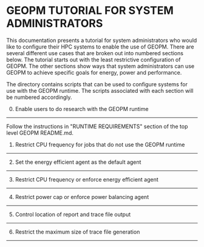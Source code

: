 GEOPM TUTORIAL FOR SYSTEM ADMINISTRATORS
========================================
This documentation presents a tutorial for system administrators who
would like to configure their HPC systems to enable the use of GEOPM.
There are several different use cases that are broken out into
numbered sections below.  The tutorial starts out with the least
restrictive configuration of GEOPM.  The other sections show ways that
system administrators can use GEOPM to achieve specific goals for
energy, power and performance.

The directory contains scripts that can be used to configure systems
for use with the GEOPM runtime.  The scripts associated with each
section will be numbered accordingly.

0. Enable users to do research with the GEOPM runtime
-----------------------------------------------------
Follow the instructions in "RUNTIME REQUIREMENTS" section of the
top level GEOPM README.md.

1. Restrict CPU frequency for jobs that do not use the GEOPM runtime
--------------------------------------------------------------------

2. Set the energy efficient agent as the default agent
------------------------------------------------------

3. Restrict CPU frequency or enforce energy efficient agent
-----------------------------------------------------------

4. Restrict power cap or enforce power balancing agent
------------------------------------------------------

5. Control location of report and trace file output
---------------------------------------------------

6. Restrict the maximum size of trace file generation
-----------------------------------------------------